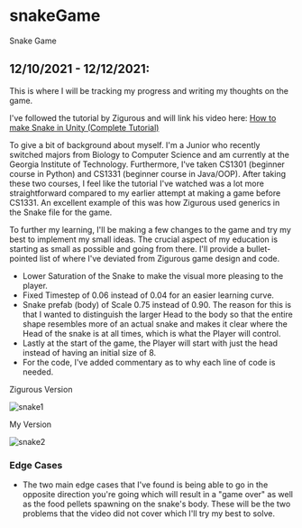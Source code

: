 # snakeGame
Snake Game

## 12/10/2021 - 12/12/2021: 
  This is where I will be tracking my progress and writing my thoughts on the game.
  
  I've followed the tutorial by Zigurous and will link his video here: [How to make Snake in Unity (Complete Tutorial)](https://youtu.be/U8gUnpeaMbQ)
  
  To give a bit of background about myself. I'm a Junior who recently switched majors from Biology to Computer Science and am currently at the Georgia Institute of Technology. Furthermore, I've taken CS1301 (beginner course in Python) and CS1331 (beginner course in Java/OOP). After taking these two courses, I feel like the tutorial I've watched was a lot more straightforward compared to my earlier attempt at making a game before CS1331. An excellent example of this was how Zigurous used generics in the Snake file for the game.
  
  To further my learning, I'll be making a few changes to the game and try my best to implement my small ideas. The crucial aspect of my education is starting as small as possible and going from there. I'll provide a bullet-pointed list of where I've deviated from Zigurous game design and code.
  - Lower Saturation of the Snake to make the visual more pleasing to the player.
  - Fixed Timestep of 0.06 instead of 0.04 for an easier learning curve.
  - Snake prefab (body) of Scale 0.75 instead of 0.90. The reason for this is that I wanted to distinguish the larger Head to the body so that the entire shape resembles more of an actual snake and makes it clear where the Head of the snake is at all times, which is what the Player will control.
  - Lastly at the start of the game, the Player will start with just the head instead of having an initial size of 8.
  - For the code, I've added commentary as to why each line of code is needed.
  
  Zigurous Version
  
![snake1](https://user-images.githubusercontent.com/88602267/145721771-021bc947-bb9b-4ad1-b202-1b529c5a5cb0.gif)

  My Version
  
![snake2](https://user-images.githubusercontent.com/88602267/145722132-aa3e98d0-f274-4b7f-ba50-0a7706f6170d.gif)

### Edge Cases 
- The two main edge cases that I've found is being able to go in the opposite direction you're going which will result in a "game over" as well as the food pellets spawning on the snake's body. These will be the two problems that the video did not cover which I'll try my best to solve.

